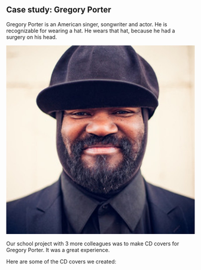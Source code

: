 ## Case study: Gregory Porter ##

Gregory Porter is an American singer, songwriter and actor. He is recognizable for wearing a hat. He wears that hat, because he had a surgery on his head.

![This is gregory](gregory-porter.jpg)

Our school project with 3 more colleagues was to make CD covers for Gregory Porter. It was a great experience.

Here are some of the CD covers we created:

